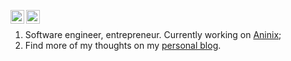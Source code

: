 [<img align="left" alt="tonypinkevych | X" width="22px" src="https://cdn.simpleicons.org/x/black/white" />](https://x.com/tonypinkevych)
[<img align="left" alt="tonypinkevych | Telegram" width="22px" src="https://cdn.simpleicons.org/telegram/black/white" />](https://t.me/tonypinkevych)
<br/>

1. Software engineer, entrepreneur. Currently working on [Aninix](https://github.com/aninix-inc);
2. Find more of my thoughts on my [personal blog](https://tonypinkevych.com).
